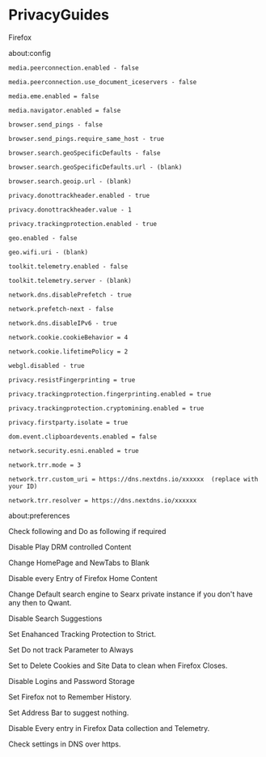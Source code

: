# PrivacyGuides

Firefox


about:config


    media.peerconnection.enabled - false

    media.peerconnection.use_document_iceservers - false 

    media.eme.enabled = false

    media.navigator.enabled = false

    browser.send_pings - false

    browser.send_pings.require_same_host - true

    browser.search.geoSpecificDefaults - false

    browser.search.geoSpecificDefaults.url - (blank)

    browser.search.geoip.url - (blank)

    privacy.donottrackheader.enabled - true

    privacy.donottrackheader.value - 1

    privacy.trackingprotection.enabled - true 

    geo.enabled - false

    geo.wifi.uri - (blank) 
 
    toolkit.telemetry.enabled - false

    toolkit.telemetry.server - (blank) 

    network.dns.disablePrefetch - true

    network.prefetch-next - false

    network.dns.disableIPv6 - true

    network.cookie.cookieBehavior = 4

    network.cookie.lifetimePolicy = 2

    webgl.disabled - true

    privacy.resistFingerprinting = true

    privacy.trackingprotection.fingerprinting.enabled = true

    privacy.trackingprotection.cryptomining.enabled = true

    privacy.firstparty.isolate = true

    dom.event.clipboardevents.enabled = false

    network.security.esni.enabled = true
    
    network.trr.mode = 3
    
    network.trr.custom_uri = https://dns.nextdns.io/xxxxxx  (replace with your ID)
    
    network.trr.resolver = https://dns.nextdns.io/xxxxxx
    

about:preferences


Check following and Do as following if required


Disable Play DRM controlled Content

Change HomePage and NewTabs to Blank

Disable every Entry of Firefox Home Content

Change Default search engine to Searx private instance if you don't have any then to Qwant.

Disable Search Suggestions

Set Enahanced Tracking Protection to Strict.

Set Do not track Parameter to Always

Set to Delete Cookies and Site Data to clean when Firefox Closes.

Disable Logins and Password Storage

Set Firefox not to Remember History.

Set Address Bar to suggest nothing.

Disable Every entry in Firefox Data collection and Telemetry.

Check settings in DNS over https.
